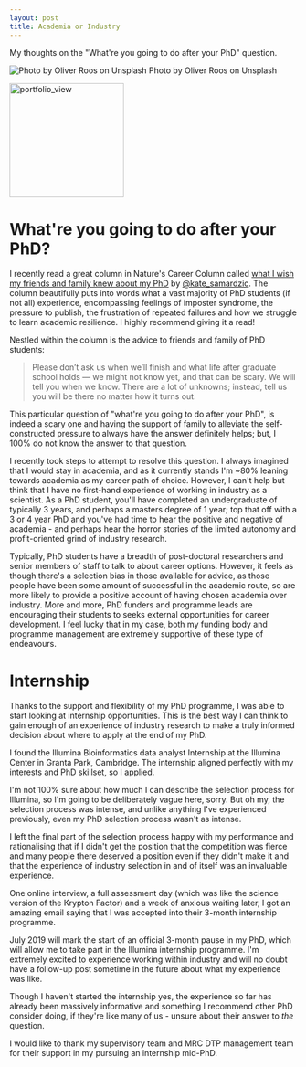 ```yaml
---
layout: post
title: Academia or Industry
---
```

My thoughts on the "What're you going to do after your PhD" question. 

![](/images/oliver-roos-571292-unsplash.jpg=250x250 "Photo by Oliver Roos on Unsplash")
Photo by Oliver Roos on Unsplash


<img width="200" alt="portfolio_view" src="/images/oliver-roos-571292-unsplash.jpg">

# What're you going to do after your PhD?

I recently read a great column in Nature's Career Column called [what I wish my friends and family knew about my PhD](https://www.nature.com/articles/d41586-019-00948-7?fbclid=IwAR3eJ_LjO6QU-Xvns_RxrakknDhTMrXSYobimAJihjZ3z0c7GDYeHt4uQGE) by [@kate_samardzic](https://twitter.com/kate_samardzic). The column beautifully puts into words what a vast majority of PhD students (if not all) experience, encompassing feelings of imposter syndrome, the pressure to publish, the frustration of repeated failures and how we struggle to learn academic resilience. I highly recommend giving it a read!

Nestled within the column is the advice to friends and family of PhD students:

> Please don’t ask us when we’ll finish and what life after graduate school holds — we might not know yet, and that can be scary. We will tell you when we know. There are a lot of unknowns; instead, tell us you will be there no matter how it turns out.

This particular question of "what're you going to do after your PhD", is indeed a scary one and having the support of family to alleviate the self-constructed pressure to always have the answer definitely helps; but, I 100% do not know the answer to that question.

I recently took steps to attempt to resolve this question. I always imagined that I would stay in academia, and as it currently stands I'm ~80% leaning towards academia as my career path of choice. However, I can't help but think that I have no first-hand experience of working in industry as a scientist. As a PhD student, you'll have completed an undergraduate of typically 3 years, and perhaps a masters degree of 1 year; top that off with a 3 or 4 year PhD and you've had time to hear the positive and negative of academia - and perhaps hear the horror stories of the limited autonomy and profit-oriented grind of industry research.

Typically, PhD students have a breadth of post-doctoral researchers and senior members of staff to talk to about career options. However, it feels as though there's a selection bias in those available for advice, as those people have been some amount of successful in the academic route, so are more likely to provide a positive account of having chosen academia over industry. More and more, PhD funders and programme leads are encouraging their students to seeks external opportunities for career development. I feel lucky that in my case, both my funding body and programme management are extremely supportive of these type of endeavours. 

# Internship

Thanks to the support and flexibility of my PhD programme, I was able to start looking at internship opportunities. This is the best way I can think to gain enough of an experience of industry research to make a truly informed decision about where to apply at the end of my PhD. 

I found the Illumina Bioinformatics data analyst Internship at the Illumina Center in Granta Park, Cambridge. The internship aligned perfectly with my interests and PhD skillset, so I applied. 

I'm not 100% sure about how much I can describe the selection process for Illumina, so I'm going to be deliberately vague here, sorry. But oh my, the selection process was intense, and unlike anything I've experienced previously, even my PhD selection process wasn't as intense.

I left the final part of the selection process happy with my performance and rationalising that if I didn't get the position that the competition was fierce and many people there deserved a position even if they didn't make it and that the experience of industry selection in and of itself was an invaluable experience. 

One online interview, a full assessment day (which was like the science version of the Krypton Factor) and a week of anxious waiting later, I got an amazing email saying that I was accepted into their 3-month internship programme.

July 2019 will mark the start of an official 3-month pause in my PhD, which will allow me to take part in the Illumina internship programme. I'm extremely excited to experience working within industry and will no doubt have a follow-up post sometime in the future about what my experience was like. 

Though I haven't started the internship yes, the experience so far has already been massively informative and something I recommend other PhD consider doing, if they're like many of us - unsure about their answer to _the_ question. 

I would like to thank my supervisory team and MRC DTP management team for their support in my pursuing an internship mid-PhD. 


